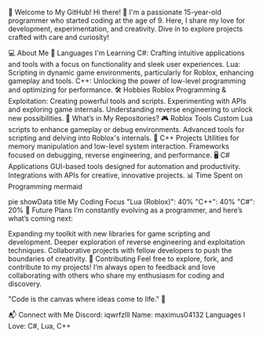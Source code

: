 🌟 Welcome to My GitHub!
Hi there! 👋 I'm a passionate 15-year-old programmer who started coding at the age of 9. Here, I share my love for development, experimentation, and creativity. Dive in to explore projects crafted with care and curiosity!

💻 About Me
🎯 Languages I'm Learning
C#: Crafting intuitive applications and tools with a focus on functionality and sleek user experiences.
Lua: Scripting in dynamic game environments, particularly for Roblox, enhancing gameplay and tools.
C++: Unlocking the power of low-level programming and optimizing for performance.
🛠️ Hobbies
Roblox Programming & Exploitation:
Creating powerful tools and scripts.
Experimenting with APIs and exploring game internals.
Understanding reverse engineering to unlock new possibilities.
🔧 What’s in My Repositories?
🎮 Roblox Tools
Custom Lua scripts to enhance gameplay or debug environments.
Advanced tools for scripting and delving into Roblox's internals.
🚀 C++ Projects
Utilities for memory manipulation and low-level system interaction.
Frameworks focused on debugging, reverse engineering, and performance.
🖥️ C# Applications
GUI-based tools designed for automation and productivity.
Integrations with APIs for creative, innovative projects.
📊 Time Spent on Programming
mermaid

pie showData
    title My Coding Focus
    "Lua (Roblox)": 40%
    "C++": 40%
    "C#": 20%
🌟 Future Plans
I’m constantly evolving as a programmer, and here’s what’s coming next:

Expanding my toolkit with new libraries for game scripting and development.
Deeper exploration of reverse engineering and exploitation techniques.
Collaborative projects with fellow developers to push the boundaries of creativity.
🤝 Contributing
Feel free to explore, fork, and contribute to my projects! I’m always open to feedback and love collaborating with others who share my enthusiasm for coding and discovery.

"Code is the canvas where ideas come to life." 🎨

📬 Connect with Me
Discord: iqwrfzlll
Name: maximus04132
Languages I Love: C#, Lua, C++

